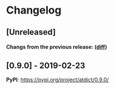 # Changelog

## [Unreleased]

#### Changs from the previous release: ([diff](https://github.com/alphatwirl/atdict/compare/v0.9.0...master))

## [0.9.0] - 2019-02-23

**PyPI**: https://pypi.org/project/atdict/0.9.0/
